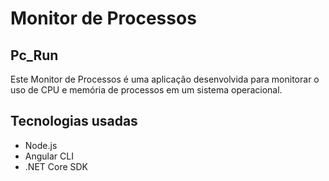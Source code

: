 # Monitor de Processos

## Pc_Run

Este Monitor de Processos é uma aplicação desenvolvida para monitorar o uso de CPU e memória de processos em um sistema operacional.

## Tecnologias usadas

- Node.js
- Angular CLI 
- .NET Core SDK
